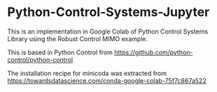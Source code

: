 # Python-Control-Systems-Jupyter
This is an implementation in Google Colab of Python Control Systems Library using the Robust Control MIMO example.

This is based in Python Control from https://github.com/python-control/python-control

The installation recipe for minicoda was extracted from https://towardsdatascience.com/conda-google-colab-75f7c867a522
